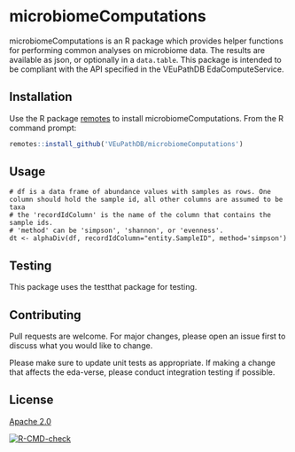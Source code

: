 # microbiomeComputations

microbiomeComputations is an R package which provides helper functions for performing common analyses 
on microbiome data. The results are available as json, or optionally in a `data.table`. This package is intended to be compliant with the API specified in the VEuPathDB EdaComputeService.

## Installation

Use the R package [remotes](https://cran.r-project.org/web/packages/remotes/index.html) to install microbiomeComputations. From the R command prompt:

```R
remotes::install_github('VEuPathDB/microbiomeComputations')
```

## Usage
```
# df is a data frame of abundance values with samples as rows. One column should hold the sample id, all other columns are assumed to be taxa
# the 'recordIdColumn' is the name of the column that contains the sample ids.
# 'method' can be 'simpson', 'shannon', or 'evenness'.
dt <- alphaDiv(df, recordIdColumn="entity.SampleID", method='simpson')
```

## Testing
This package uses the testthat package for testing.

## Contributing
Pull requests are welcome. For major changes, please open an issue first to discuss what you would like to change.

Please make sure to update unit tests as appropriate. If making a change that affects the eda-verse, please conduct integration testing if possible.

## License
[Apache 2.0](https://www.apache.org/licenses/LICENSE-2.0.txt)


<!-- badges: start -->
  [![R-CMD-check](https://github.com/VEuPathDB/microbiomeComputations/workflows/R-CMD-check/badge.svg)](https://github.com/VEuPathDB/microbiomeComputations/actions)
  <!-- badges: end -->
